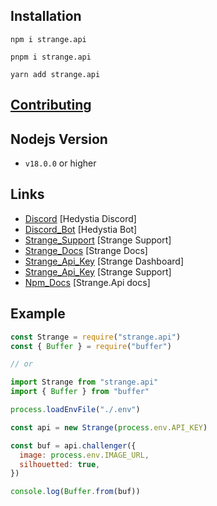 ## Installation

```
npm i strange.api

pnpm i strange.api

yarn add strange.api
```

## [Contributing](/.github/CONTRIBUTING.md)

## Nodejs Version

- `v18.0.0` or higher

## Links

- [Discord](https://discord.gg/aXvuUpvRQs) [Hedystia Discord]
- [Discord_Bot](https://hedystia.com) [Hedystia Bot]
- [Strange_Support](https://discord.gg/Pt97u5MkAr) [Strange Support]
- [Strange_Docs](https://strangeapi.hostz.me/docs) [Strange Docs]
- [Strange_Api_Key](https://strangeapi.hostz.me/dasbboard) [Strange Dashboard]
- [Strange_Api_Key](https://discord.gg/Pt97u5MkAr) [Strange Support]
- [Npm_Docs](https://docs.hedystia.com/strange/start) [Strange.Api docs]

## Example

```js
const Strange = require("strange.api")
const { Buffer } = require("buffer")

// or

import Strange from "strange.api"
import { Buffer } from "buffer"

process.loadEnvFile("./.env")

const api = new Strange(process.env.API_KEY)

const buf = api.challenger({
  image: process.env.IMAGE_URL,
  silhouetted: true,
})

console.log(Buffer.from(buf))
```
